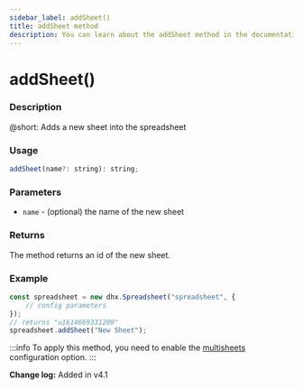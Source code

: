 ```yaml
---
sidebar_label: addSheet()
title: addSheet method
description: You can learn about the addSheet method in the documentation of the DHTMLX JavaScript Spreadsheet library. Browse developer guides and API reference, try out code examples and live demos, and download a free 30-day evaluation version of DHTMLX Spreadsheet.
---
```


# addSheet()

### Description

@short: Adds a new sheet into the spreadsheet

### Usage

~~~jsx
addSheet(name?: string): string;
~~~

### Parameters

- `name` - (optional) the name of the new sheet

### Returns

The method returns an id of the new sheet.

### Example

~~~jsx {5}
const spreadsheet = new dhx.Spreadsheet("spreadsheet", {
    // config parameters
});
// returns "u1614669331209"
spreadsheet.addSheet("New Sheet");
~~~

:::info
To apply this method, you need to enable the [multisheets](api/spreadsheet_multisheets_config.md) configuration option.
:::

**Change log:** Added in v4.1
